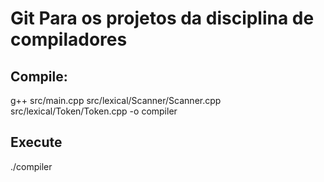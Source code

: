 # Git Para os projetos da disciplina de compiladores

## Compile:

g++ src/main.cpp src/lexical/Scanner/Scanner.cpp src/lexical/Token/Token.cpp -o compiler

## Execute

./compiler
